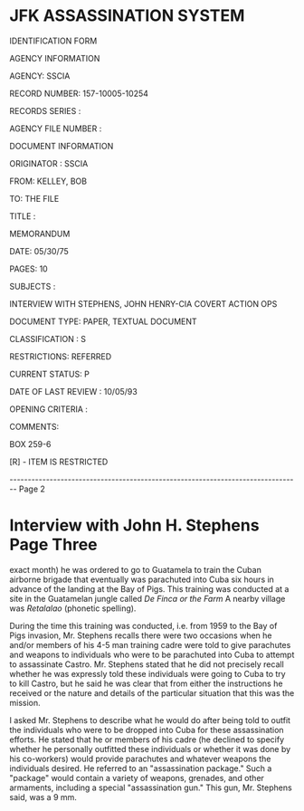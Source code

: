 # JFK ASSASSINATION SYSTEM

IDENTIFICATION FORM

AGENCY INFORMATION

AGENCY: SSCIA

RECORD NUMBER: 157-10005-10254

RECORDS SERIES :

AGENCY FILE NUMBER :

DOCUMENT INFORMATION

ORIGINATOR : SSCIA

FROM: KELLEY, BOB

TO: THE FILE

TITLE :

MEMORANDUM

DATE: 05/30/75

PAGES: 10

SUBJECTS :

INTERVIEW WITH STEPHENS, JOHN HENRY-CIA COVERT ACTION OPS

DOCUMENT TYPE: PAPER, TEXTUAL DOCUMENT

CLASSIFICATION : S

RESTRICTIONS: REFERRED

CURRENT STATUS: P

DATE OF LAST REVIEW : 10/05/93

OPENING CRITERIA :

COMMENTS:

BOX 259-6

[R] - ITEM IS RESTRICTED


-------------------------------------------------------------------------------- Page 2

# Interview with John H. Stephens Page Three

exact month) he was ordered to go to Guatamela to train the Cuban airborne brigade that eventually was parachuted into Cuba six hours in advance of the landing at the Bay of Pigs. This training was conducted at a site in the Guatamelan jungle called *De Finca or the Farm* A nearby village was *Retalalao* (phonetic spelling).

During the time this training was conducted, i.e. from 1959 to the Bay of Pigs invasion, Mr. Stephens recalls there were two occasions when he and/or members of his 4-5 man training cadre were told to give parachutes and weapons to individuals who were to be parachuted into Cuba to attempt to assassinate Castro. Mr. Stephens stated that he did not precisely recall whether he was expressly told these individuals were going to Cuba to try to kill Castro, but he said he was clear that from either the instructions he received or the nature and details of the particular situation that this was the mission.

I asked Mr. Stephens to describe what he would do after being told to outfit the individuals who were to be dropped into Cuba for these assassination efforts. He stated that he or members of his cadre (he declined to specify whether he personally outfitted these individuals or whether it was done by his co-workers) would provide parachutes and whatever weapons the individuals desired. He referred to an "assassination package." Such a "package" would contain a variety of weapons, grenades, and other armaments, including a special "assassination gun." This gun, Mr. Stephens said, was a 9 mm.
